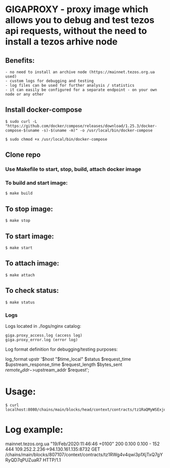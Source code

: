# GIGAPROXY - proxy image which allows you to debug and test tezos api requests, without the need to install a tezos arhive  node

## Benefits:
	- no need to install an archive node (https://mainnet.tezos.org.ua used)
	- custom logs for debugging and testing
	- log files can be used for further analysis / statistics
	- it can easily be configured for a separate endpoint - on your own node or any other

## Install docker-compose

	$ sudo curl -L "https://github.com/docker/compose/releases/download/1.25.3/docker-compose-$(uname -s)-$(uname -m)" -o /usr/local/bin/docker-compose

	$ sudo chmod +x /usr/local/bin/docker-compose

## Clone repo

### Use Makefile to start, stop, build, attach docker image

### To build and start image:
	$ make build

## To stop image:
	$ make stop

## To start image:
	$ make start

## To attach image:
	$ make attach
	
## To check status:
	$ make status

### Logs
Logs located in ./logs/nginx catalog:
	
	giga.proxy_access.log (access log)  
	giga.proxy_error.log (error log)

Log format definition for debugging/testing purposes:

log_format upstr '$host "$time_local" $status $request_time $upstream_response_time $request_length $bytes_sent $remote_addr->$upstream_addr $request';

# Usage: 
	$ curl localhost:8080/chains/main/blocks/head/context/contracts/tz1RaQMyWSExjoykpbA9Ga241WeMEGutXqLF

# Log example:

mainnet.tezos.org.ua "19/Feb/2020:11:46:46 +0100" 200 0.100 0.100 - 152 444 109.252.2.236->94.130.161.135:8732 GET /chains/main/blocks/807107/context/contracts/tz1RWg4v4qwi3p1XjTxQ7gYRyQD7qPUZuaR7 HTTP/1.1
